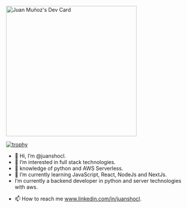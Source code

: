<a href="https://app.daily.dev/juancode"><img src="https://api.daily.dev/devcards/v2/VxKaEz3iwE20SKRSrqDE2.png?type=default&r=5xf" width="356" alt="Juan Muñoz's Dev Card"/></a>


[![trophy](https://github-profile-trophy.vercel.app/?username=juancodedev)](https://github.com/ryo-ma/github-profile-trophy)


- 👋 Hi, I’m @juanshocl.
- 👀 I’m interested in full stack technologies.
- 💞️ knowledge of python and AWS Serverless.
- 🌱 I’m currently learning JavaScript, React, NodeJs and NextJs.
- I’m currently a backend developer in python and server technologies with aws.
<!--- 💞️ I’m looking to collaborate on backend technologies and--->
- 📫 How to reach me www.linkedin.com/in/juanshocl.

<!---
juanshocl/juanshocl is a ✨ special ✨ repository because its `README.md` (this file) appears on your GitHub profile.
You can click the Preview link to take a look at your changes.
--->
